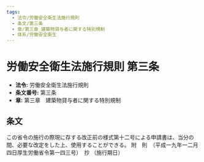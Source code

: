 ```yaml
---
tags:
  - 法令/労働安全衛生法施行規則
  - 条文/第三条
  - 章/第三章_建築物貸与者に関する特別規制
  - 体系/労働安全衛生
---
```

# 労働安全衛生法施行規則 第三条

- **法令:** 労働安全衛生法施行規則
- **条文番号:** 第三条
- **章:** 第三章　建築物貸与者に関する特別規制

## 条文
この省令の施行の際現に存する改正前の様式第十二号による申請書は、当分の間、必要な改定をした上、使用することができる。
附　則　（平成一九年一二月四日厚生労働省令第一四三号）　抄
（施行期日）

